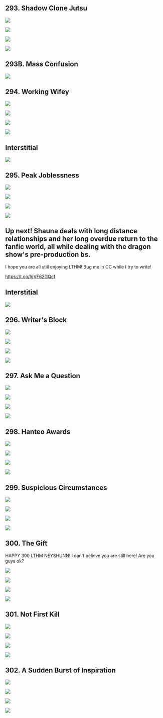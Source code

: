 ## 293. Shadow Clone Jutsu 

![](https://pbs.twimg.com/media/GH2Vg2CakAAf6Ud.jpg) 

![](https://pbs.twimg.com/media/GH2Vg3cakAAREXP.jpg) 

![](https://pbs.twimg.com/media/GH2Vg6obYAEhnEP.jpg) 

![](https://pbs.twimg.com/media/GH2Vg_PbMAAi2xV.jpg)


## 293B. Mass Confusion 

![](https://pbs.twimg.com/media/GH2hEwRbIAAd5eM.jpg)


## 294. Working Wifey 

![](https://pbs.twimg.com/media/GH2j5DvagAElGeU.jpg) 

![](https://pbs.twimg.com/media/GH2j5E4bwAA0-N1.jpg) 

![](https://pbs.twimg.com/media/GH2j5NNacAAM5nP.jpg) 

![](https://pbs.twimg.com/media/GH2j5Sja4AAnnKl.jpg)

## Interstitial

![](https://pbs.twimg.com/media/GH2uex-akAAuL-Y.jpg)


## 295. Peak Joblessness 

![](https://pbs.twimg.com/media/GH2yAwcbIAAOeox.jpg) 

![](https://pbs.twimg.com/media/GH2yAy7aEAAYDQd.jpg) 

![](https://pbs.twimg.com/media/GH2yA7QaEAAz23Q.jpg) 

![](https://pbs.twimg.com/media/GH2yBBGbcAAiOvs.jpg)


## Up next! Shauna deals with long distance relationships and her long overdue return to the fanfic world, all while dealing with the dragon show's pre-production bs. 

I hope you are all still enjoying LTHM! Bug me in CC while I try to write!

https://t.co/IgVF62GQcf

## Interstitial

![](https://pbs.twimg.com/media/GIPOqqCbUAAfOQM.jpg)


## 296. Writer's Block 

![](https://pbs.twimg.com/media/GIPRSQjbUAACKTk.jpg) 

![](https://pbs.twimg.com/media/GIPRSRfbQAAEP8L.jpg) 

![](https://pbs.twimg.com/media/GIPRSUFbkAAdiNQ.jpg) 

![](https://pbs.twimg.com/media/GIPRSYebAAAkSpe.jpg)


## 297. Ask Me a Question 

![](https://pbs.twimg.com/media/GIPfWJHaMAA0Oen.jpg) 

![](https://pbs.twimg.com/media/GIPfWRFbMAAJCtu.jpg) 

![](https://pbs.twimg.com/media/GIPfWaZa8AAuT4e.jpg) 

![](https://pbs.twimg.com/media/GIPfWhsa4AABxcd.jpg)


## 298. Hanteo Awards 

![](https://pbs.twimg.com/media/GIPtl_lawAAAOfy.jpg) 

![](https://pbs.twimg.com/media/GIPtmAwaYAAAnqC.jpg) 

![](https://pbs.twimg.com/media/GIPtmHIaoAAKbnO.jpg) 

![](https://pbs.twimg.com/media/GIPtmPGboAA8_sM.jpg)


## 299. Suspicious Circumstances 

![](https://pbs.twimg.com/media/GIP8fUgasAEOPz8.jpg) 

![](https://pbs.twimg.com/media/GIP8fWAa0AAM0qm.jpg) 

![](https://pbs.twimg.com/media/GIP8fcGbwAAJRNF.jpg) 

![](https://pbs.twimg.com/media/GIP8fhTbQAAcMj2.jpg)


## 300. The Gift

HAPPY 300 LTHM NEYSHUNN! I can't believe you are still here! Are you guys ok? 

![](https://pbs.twimg.com/media/GIQKrNBbYAAa3a8.jpg) 

![](https://pbs.twimg.com/media/GIQKrOSb0AAzlUh.jpg) 

![](https://pbs.twimg.com/media/GIQKrSYasAALv1V.jpg) 

![](https://pbs.twimg.com/media/GIQKraMbgAAgnEi.jpg)


## 301. Not First Kill 

![](https://pbs.twimg.com/media/GIQYapMaEAEagNR.jpg) 

![](https://pbs.twimg.com/media/GIQYaw0boAEDPNj.jpg) 

![](https://pbs.twimg.com/media/GIQYa73bwAAQF_a.jpg) 

![](https://pbs.twimg.com/media/GIQYa_YaMAAh0-c.jpg)


## 302. A Sudden Burst of Inspiration 

![](https://pbs.twimg.com/media/GIQmYCAaQAAZG3G.jpg) 

![](https://pbs.twimg.com/media/GIQmYDabkAA5e8X.jpg) 

![](https://pbs.twimg.com/media/GIQmYJZboAAgSDF.jpg) 

![](https://pbs.twimg.com/media/GIQmYS-a4AASEom.jpg)
